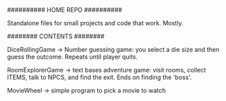 ##########
HOME REPO
##########


Standalone files for small projects and code that work. Mostly.


########
CONTENTS
########


DiceRollingGame -> Number guessing game: you select a die size and then guess the outcome. 
                   Repeats until player quits.

RoomExplorerGame -> text bases adventure game: visit rooms, collect ITEMS, talk to NPCS, and find the exit. 
                    Ends on finding the 'boss'. 
                   
                   
MovieWheel -> simple program to pick a movie to watch
                   
